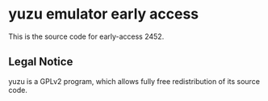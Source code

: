 yuzu emulator early access
=============

This is the source code for early-access 2452.

## Legal Notice

yuzu is a GPLv2 program, which allows fully free redistribution of its source code.